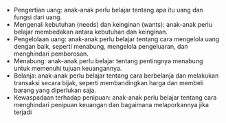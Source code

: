 - Pengertian uang: anak-anak perlu belajar tentang apa itu uang dan fungsi dari uang.
- Mengenali kebutuhan (needs) dan keinginan (wants): anak-anak perlu belajar membedakan antara kebutuhan dan keinginan.
- Pengelolaan uang: anak-anak perlu belajar tentang cara mengelola uang dengan baik, seperti menabung, mengelola pengeluaran, dan menghindari pemborosan.
- Menabung: anak-anak perlu belajar tentang pentingnya menabung untuk memenuhi tujuan keuangannya.
- Belanja: anak-anak perlu belajar tentang cara berbelanja dan melakukan transaksi secara bijak, seperti membandingkan harga dan membeli barang yang diperlukan saja.
- Kewaspadaan terhadap penipuan: anak-anak perlu belajar tentang cara menghindari penipuan keuangan dan bagaimana melaporkannya jika terjadi